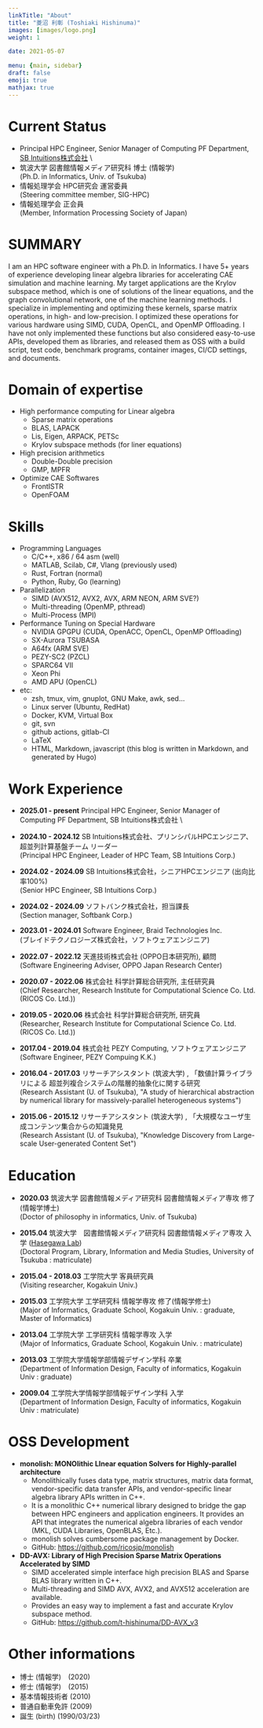 ```yaml
---
linkTitle: "About"
title: "菱沼 利彰 (Toshiaki Hishinuma)"
images: [images/logo.png]
weight: 1

date: 2021-05-07

menu: {main, sidebar}
draft: false
emoji: true
mathjax: true
---
```


# Current Status
* Principal HPC Engineer, Senior Manager of Computing PF Department, [SB Intuitions株式会社](https://www.sbintuitions.co.jp/) \
* 筑波大学 図書館情報メディア研究科 博士 (情報学) \
	(Ph.D. in Informatics, Univ. of Tsukuba)
* 情報処理学会 HPC研究会 運営委員 \
    (Steering committee member, SIG-HPC)
* 情報処理学会 正会員\
   	(Member, Information Processing Society of Japan)

# SUMMARY
I am an HPC software engineer with a Ph.D. in Informatics. 
I have 5+ years of experience developing linear algebra libraries for accelerating CAE simulation and machine learning. 
My target applications are the Krylov subspace method, which is one of solutions of the linear equations, and the graph convolutional network, one of the machine learning methods.
I specialize in implementing and optimizing these kernels, sparse matrix operations, in high- and low-precision. 
I optimized these operations for various hardware using SIMD, CUDA, OpenCL, and OpenMP Offloading. 
I have not only implemented these functions but also considered easy-to-use APIs, developed them as libraries, and released them as OSS with a build script, test code, benchmark programs, container images, CI/CD settings, and documents.

# Domain of expertise
* High performance computing for Linear algebra
	* Sparse matrix operations
	* BLAS, LAPACK
	* Lis, Eigen, ARPACK, PETSc
    * Krylov subspace methods (for liner equations)
* High precision arithmetics
	* Double-Double precision
	* GMP, MPFR
* Optimize CAE Softwares
	* FrontISTR
	* OpenFOAM

# Skills
* Programming Languages
    * C/C++, x86 / 64 asm (well)
    * MATLAB, Scilab, C#, Vlang (previously used)
    * Rust, Fortran (normal)
    * Python, Ruby, Go (learning)
* Parallelization
	* SIMD (AVX512, AVX2, AVX, ARM NEON, ARM SVE?)
	* Multi-threading (OpenMP, pthread)
	* Multi-Process (MPI)
* Performance Tuning on Special Hardware
	* NVIDIA GPGPU (CUDA, OpenACC, OpenCL, OpenMP Offloading)
	* SX-Aurora TSUBASA
	* A64fx (ARM SVE)
	* PEZY-SC2 (PZCL)
    * SPARC64 VII
    * Xeon Phi
    * AMD APU (OpenCL)
* etc:
	* zsh, tmux, vim, gnuplot, GNU Make, awk, sed...
	* Linux server (Ubuntu, RedHat)
	* Docker, KVM, Virtual Box
	* git, svn
	* github actions, gitlab-CI
	* LaTeX
	* HTML, Markdown, javascript (this blog is written in Markdown, and generated by Hugo)

# Work Experience
* **2025.01 - present** Principal HPC Engineer, Senior Manager of Computing PF Department, SB Intuitions株式会社 \
* **2024.10 - 2024.12** SB Intuitions株式会社、プリンシパルHPCエンジニア、超並列計算基盤チーム リーダー \
(Principal HPC Engineer, Leader of HPC Team, SB Intuitions Corp.)
* **2024.02 - 2024.09** SB Intuitions株式会社，シニアHPCエンジニア (出向比率100%) \
(Senior HPC Engineer, SB Intuitions Corp.)
* **2024.02 - 2024.09** ソフトバンク株式会社，担当課長 \
(Section manager, Softbank Corp.)
* **2023.01 - 2024.01** Software Engineer, Braid Technologies Inc. \
(ブレイドテクノロジーズ株式会社，ソフトウェアエンジニア)
* **2022.07 - 2022.12** 天進技術株式会社 (OPPO日本研究所), 顧問\
(Software Engineering Adviser, OPPO Japan Research Center)
* **2020.07 - 2022.06** 株式会社 科学計算総合研究所, 主任研究員\
(Chief Researcher, Research Institute for Computational Science Co. Ltd. (RICOS Co. Ltd.))
* **2019.05 - 2020.06** 株式会社 科学計算総合研究所, 研究員\
(Researcher, Research Institute for Computational Science Co. Ltd. (RICOS Co. Ltd.))

* **2017.04 - 2019.04** 株式会社 PEZY Computing, ソフトウェアエンジニア\
(Software Engineer, PEZY Compuing K.K.)

* **2016.04 - 2017.03** リサーチアシスタント (筑波大学) , 「数値計算ライブラリによる 超並列複合システムの階層的抽象化に関する研究\
(Research Assistant (U. of Tsukuba), "A study of hierarchical abstraction by numerical library for massively-parallel heterogeneous systems")
* **2015.06 - 2015.12** リサーチアシスタント (筑波大学) , 「大規模なユーザ生成コンテンツ集合からの知識発見\
(Research Assistant (U. of Tsukuba), "Knowledge Discovery from Large-scale User-generated Content Set")


# Education
* **2020.03** 筑波大学 図書館情報メディア研究科 図書館情報メディア専攻 修了 (情報学博士)\
(Doctor of philosophy in informatics, Univ. of Tsukuba)
* **2015.04** 筑波大学　図書館情報メディア研究科 図書館情報メディア専攻 入学 ([Hasegawa Lab][2])\
(Doctoral Program, Library, Information and Media Studies, University of Tsukuba : matriculate)
* **2015.04 - 2018.03** 工学院大学 客員研究員\
(Visiting researcher, Kogakuin Univ.)

* **2015.03** 工学院大学 工学研究科 情報学専攻 修了(情報学修士)\
(Major of Informatics, Graduate School, Kogakuin Univ. : graduate, Master of Informatics)
* **2013.04** 工学院大学 工学研究科 情報学専攻 入学\
(Major of Informatics, Graduate School, Kogakuin Univ. : matriculate)

* **2013.03** 工学院大学情報学部情報デザイン学科 卒業\
(Department of Information Design, Faculty of informatics, Kogakuin Univ : graduate)
* **2009.04** 工学院大学情報学部情報デザイン学科 入学\
(Department of Information Design, Faculty of informatics, Kogakuin Univ : matriculate)


# OSS Development
- **monolish: MONOlithic LInear equation Solvers for Highly-parallel architecture**
    - Monolithically fuses data type, matrix structures, matrix data format, vendor-specific data transfer APIs, and vendor-specific linear algebra library APIs written in C++.
    - It is a monolithic C++ numerical library designed to bridge the gap between HPC engineers and application engineers. It provides an API that integrates the numerical algebra libraries of each vendor (MKL, CUDA Libraries, OpenBLAS, Etc.).
    - monolish solves cumbersome package management by Docker.
    - GitHub: https://github.com/ricosjp/monolish
- **DD-AVX: Library of High Precision Sparse Matrix Operations Accelerated by SIMD**
    - SIMD accelerated simple interface high precision BLAS and Sparse BLAS library written in C++.
    - Multi-threading and SIMD AVX, AVX2, and AVX512 acceleration are available. 
    - Provides an easy way to implement a fast and accurate Krylov subspace method.
    - GitHub: https://github.com/t-hishinuma/DD-AVX_v3


# Other informations
* 博士 (情報学)　(2020)
* 修士 (情報学)　(2015)
* 基本情報技術者 (2010)
* 普通自動車免許 (2009)
* 誕生 (birth) (1990/03/23)

[1]: http://hpcl.info.kogakuin.ac.jp/
[2]: https://tgosros.wixsite.com/hasegawaken
[3]: https://www.ricos.co.jp/
